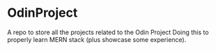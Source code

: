 # OdinProject
A repo to store all the projects related to the Odin Project
Doing this to properly learn MERN stack (plus showcase some experience).
